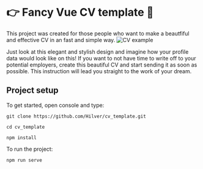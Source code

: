 # :point_right: Fancy Vue CV template :heartbeat:
This project was created for those people who want to make a beautfiful and effective CV in an fast and simple way.
![CV example](https://i.ibb.co/KWJx0JF/example.png)

Just look at this elegant and stylish design and imagine how your profile data would look like on this!
If you want to not have time to write off to your potential employers, create this beautiful CV and start sending it as soon as possible.
This instruction will lead you straight to the work of your dream.

## Project setup
To get started, open console and type:

```
git clone https://github.com/Hilver/cv_template.git
```

```
cd cv_template
```

```
npm install
```
To run the project:

```
npm run serve
```

#
